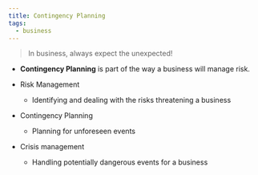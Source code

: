 ```yaml
---
title: Contingency Planning
tags:
  - business
---
```

> In business, always expect the unexpected!

- **Contingency Planning** is part of the way a business will manage risk.

- Risk Management
	- Identifying and dealing with the risks threatening a business
- Contingency Planning
	- Planning for unforeseen events
- Crisis management
	- Handling potentially dangerous events for a business
